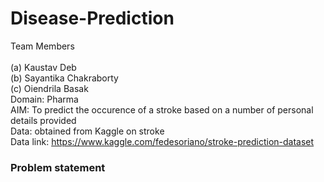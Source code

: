 # Disease-Prediction
Team Members<br/>  
(a) Kaustav Deb  
(b) Sayantika Chakraborty  
(c) Oiendrila Basak <br/>
Domain: Pharma<br/>
AIM: To predict the occurence of a stroke based on a number of personal details provided<br/>
Data: obtained from Kaggle on stroke<br/>
Data link: https://www.kaggle.com/fedesoriano/stroke-prediction-dataset<br/>
<h3> Problem statement <h3/><br/>
